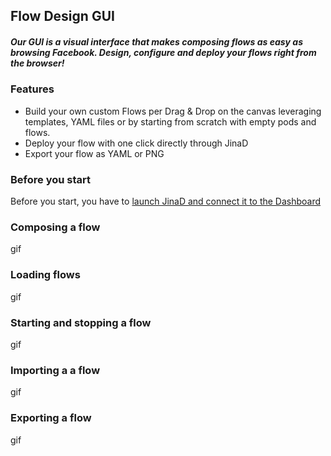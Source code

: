 ## Flow Design GUI

##### Our GUI is a visual interface that makes composing flows as easy as browsing Facebook. Design, configure and deploy your flows right from the browser!

### Features

-  Build your own custom Flows per Drag & Drop on the canvas leveraging templates, YAML files or by starting from scratch with empty pods and flows.
-  Deploy your flow with one click directly through JinaD
-  Export your flow as YAML or PNG 


### Before you start

Before you start, you have to [launch JinaD and connect it to the Dashboard](connect-jinaD.md)

### Composing a flow

gif

### Loading flows

gif

### Starting and stopping a flow

gif

### Importing a a flow

gif

### Exporting a flow

gif
